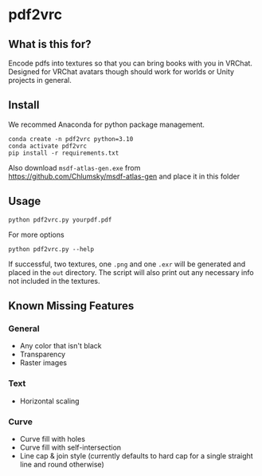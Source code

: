 # pdf2vrc
## What is this for?
Encode pdfs into textures so that you can bring books with you in VRChat. Designed for VRChat avatars though should work for worlds or Unity projects in general.
## Install
We recommed Anaconda for python package management.
```
conda create -n pdf2vrc python=3.10
conda activate pdf2vrc
pip install -r requirements.txt
```
Also download `msdf-atlas-gen.exe` from https://github.com/Chlumsky/msdf-atlas-gen and place it in this folder
## Usage
```
python pdf2vrc.py yourpdf.pdf
```
For more options
```
python pdf2vrc.py --help
```
If successful, two textures, one `.png` and one `.exr` will be generated and placed in the `out` directory. The script will also print out any necessary info not included in the textures.
## Known Missing Features
### General
- Any color that isn't black
- Transparency
- Raster images
### Text
- Horizontal scaling
### Curve
- Curve fill with holes
- Curve fill with self-intersection
- Line cap & join style (currently defaults to hard cap for a single straight line and round otherwise)
